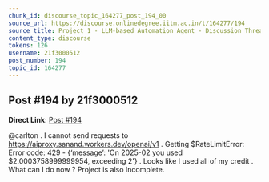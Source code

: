 ```yaml
---
chunk_id: discourse_topic_164277_post_194_00
source_url: https://discourse.onlinedegree.iitm.ac.in/t/164277/194
source_title: Project 1 - LLM-based Automation Agent - Discussion Thread [TDS Jan 2025]
content_type: discourse
tokens: 126
username: 21f3000512
post_number: 194
topic_id: 164277
---
```


## Post #194 by 21f3000512

**Direct Link**: [Post #194](https://discourse.onlinedegree.iitm.ac.in/t/164277/194)

@carlton . I cannot send requests to https://aiproxy.sanand.workers.dev/openai/v1 . Getting $RateLimitError: Error code: 429 - {‘message’: 'On 2025-02 you used $2.0003758999999954, exceeding 2'} . Looks like I used all of my credit . What can I do now ? Project is also Incomplete.

